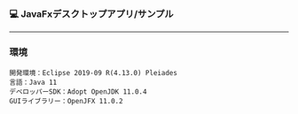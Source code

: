 ### :computer: JavaFxデスクトップアプリ/サンプル
___

### 環境
```
開発環境：Eclipse 2019-09 R(4.13.0) Pleiades  
言語：Java 11
デベロッパーSDK：Adopt OpenJDK 11.0.4
GUIライブラリー：OpenJFX 11.0.2  
```

